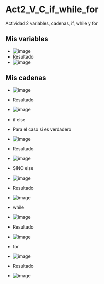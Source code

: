 # Act2_V_C_if_while_for
Actividad 2 variables, cadenas, if, while y for

## Mis variables
- ![image](https://github.com/user-attachments/assets/f8f2e4ad-d467-43fb-b7ee-e2a5e031746f)
- Resultado
- ![image](https://github.com/user-attachments/assets/f01f2fc5-c934-4364-9149-f93a342e5fec)

## Mis cadenas
- ![image](https://github.com/user-attachments/assets/9197348c-cf68-4915-a2d7-ccd2386901af)
- Resultado
- ![image](https://github.com/user-attachments/assets/ea3fc569-0f92-41ae-a91f-670f88ed2d0b)

- if else
- Para el caso si es verdadero
- ![image](https://github.com/user-attachments/assets/8bf38655-305e-43ec-bf63-84d51df13cb6)
- Resultado
- ![image](https://github.com/user-attachments/assets/a84fd526-0a33-4cf2-a8cd-85bab292a91e)

- SINO else
- ![image](https://github.com/user-attachments/assets/45ac601f-8206-4e93-9f60-574686f75654)
- Resultado
- ![image](https://github.com/user-attachments/assets/71b2a542-a28c-42e9-bf68-18621640506f)

- while
- ![image](https://github.com/user-attachments/assets/63a32a35-90c8-4a42-8365-18f22b5d60c7)
- Resultado
- ![image](https://github.com/user-attachments/assets/6fd26735-68d4-4f94-9a79-d5c90251e043)

- for
- ![image](https://github.com/user-attachments/assets/de5f1a4f-4b6a-4875-9c9c-14e1da8ea1a3)
- Resultado
- ![image](https://github.com/user-attachments/assets/a2dabd2d-6b67-4be8-9a43-6f6326c29bf1)





 

